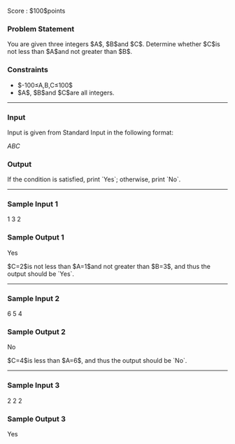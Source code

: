 
<div>

<span>

<span>

<p>
Score : $100$points
</p>

<div>

<section>

### **Problem Statement**

<p>
You are given three integers $A$, $B$and $C$.
Determine whether $C$is not less than $A$and not greater than $B$.
</p>

</section>

</div>

<div>

<section>

### **Constraints**

<ul>

<li>
$-100≤A,B,C≤100$
</li>

<li>
$A$, $B$and $C$are all integers.
</li>

</ul>

</section>

</div>

---

<div>

<div>

<section>

### **Input**

<p>
Input is given from Standard Input in the following format:  
</p>

<div>

$A$$B$$C$
</div>

</section>

</div>

<div>

<section>

### **Output**

<p>
If the condition is satisfied, print `Yes`; otherwise, print `No`.
</p>

</section>

</div>

</div>

---

<div>

<section>

### **Sample Input 1**

<div>

1 3 2

</div>

</section>

</div>

<div>

<section>

### **Sample Output 1**

<div>

Yes

</div>

<p>
$C=2$is not less than $A=1$and not greater than $B=3$, and thus the output should be `Yes`.
</p>

</section>

</div>

---

<div>

<section>

### **Sample Input 2**

<div>

6 5 4

</div>

</section>

</div>

<div>

<section>

### **Sample Output 2**

<div>

No

</div>

<p>
$C=4$is less than $A=6$, and thus the output should be `No`.
</p>

</section>

</div>

---

<div>

<section>

### **Sample Input 3**

<div>

2 2 2

</div>

</section>

</div>

<div>

<section>

### **Sample Output 3**

<div>

Yes

</div>

</section>

</div>

</span>

</span>

</div>
